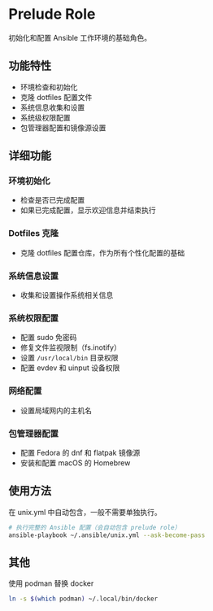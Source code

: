 # Prelude Role

初始化和配置 Ansible 工作环境的基础角色。

## 功能特性

- 环境检查和初始化
- 克隆 dotfiles 配置文件
- 系统信息收集和设置
- 系统级权限配置
- 包管理器配置和镜像源设置

## 详细功能

### 环境初始化

- 检查是否已完成配置
- 如果已完成配置，显示欢迎信息并结束执行

### Dotfiles 克隆

- 克隆 dotfiles 配置仓库，作为所有个性化配置的基础

### 系统信息设置

- 收集和设置操作系统相关信息

### 系统权限配置

- 配置 sudo 免密码
- 修复文件监视限制（fs.inotify）
- 设置 `/usr/local/bin` 目录权限
- 配置 evdev 和 uinput 设备权限

### 网络配置

- 设置局域网内的主机名

### 包管理器配置

- 配置 Fedora 的 dnf 和 flatpak 镜像源
- 安装和配置 macOS 的 Homebrew

## 使用方法

在 unix.yml 中自动包含，一般不需要单独执行。

```bash
# 执行完整的 Ansible 配置（会自动包含 prelude role）
ansible-playbook ~/.ansible/unix.yml --ask-become-pass
```

## 其他

使用 podman 替换 docker

```bash
ln -s $(which podman) ~/.local/bin/docker
```
